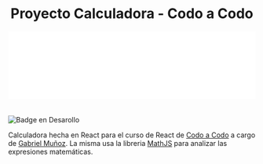 <h1 align='center'> Proyecto Calculadora - Codo a Codo </h1>

<div align='center'>
    <img src="src/img/logo.png" alt="logo calculadora">
</div>

<br>

![Badge en Desarollo](https://img.shields.io/badge/STATUS-EN%20DESAROLLO-green)

Calculadora hecha en React para el curso de React de [Codo a Codo](https://agenciadeaprendizaje.bue.edu.ar/codo-a-codo/) a cargo de [Gabriel Muñoz](https://github.com/DevJumpProf). La misma usa la libreria [MathJS](https://github.com/josdejong/mathjs) para analizar las expresiones matemáticas.